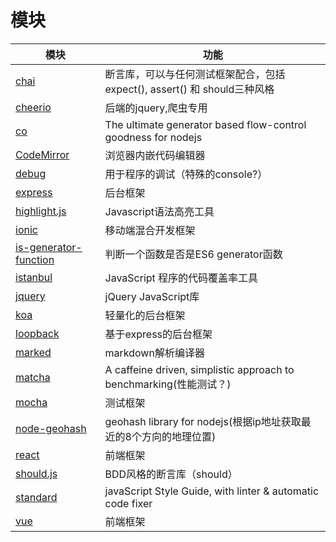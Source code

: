 # 模块

模块                                                                       | 功能
------------------------------------------------------------------------ | -------------------------------------------------------------
[chai](https://github.com/chaijs/chai)                                   | 断言库，可以与任何测试框架配合，包括expect(), assert() 和 should三种风格
[cheerio](https://github.com/cheeriojs/cheerio)                          | 后端的jquery,爬虫专用
[co](https://github.com/tj/co)                                           | The ultimate generator based flow-control goodness for nodejs
[CodeMirror](https://github.com/codemirror/CodeMirror)                   | 浏览器内嵌代码编辑器
[debug](https://github.com/visionmedia/debug)                            | 用于程序的调试（特殊的console?）
[express](https://github.com/expressjs/express)                          | 后台框架
[highlight.js](https://github.com/isagalaev/highlight.js)                | Javascript语法高亮工具
[ionic](https://github.com/ionic-team/ionic)                             | 移动端混合开发框架
[is-generator-function](https://github.com/ljharb/is-generator-function) | 判断一个函数是否是ES6 generator函数
[istanbul](https://github.com/gotwarlost/istanbul)                       | JavaScript 程序的代码覆盖率工具
[jquery](https://github.com/jquery/jquery)                               | jQuery JavaScript库
[koa](http://koajs.com/)                                                 | 轻量化的后台框架
[loopback](https://github.com/strongloop/loopback)                       | 基于express的后台框架
[marked](https://github.com/chjj/marked)                                 | markdown解析编译器
[matcha](https://github.com/logicalparadox/matcha)                       | A caffeine driven, simplistic approach to benchmarking(性能测试？)
[mocha](https://github.com/mochajs/mocha)                                | 测试框架
[node-geohash](https://github.com/sunng87/node-geohash)                  | geohash library for nodejs(根据ip地址获取最近的8个方向的地理位置)
[react](https://github.com/facebook/react)                               | 前端框架
[should.js](https://github.com/tj/should.js)                             | BDD风格的断言库（should）
[standard](https://github.com/standard/standard)                         | javaScript Style Guide, with linter & automatic code fixer
[vue](https://github.com/vuejs/vue)                                      | 前端框架
